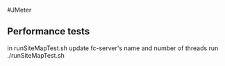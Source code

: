 #JMeter
## Performance tests

in runSiteMapTest.sh update fc-server's name and number of threads
run ./runSiteMapTest.sh